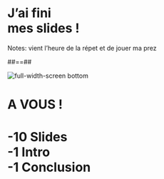 <!-- .slide: data-background="./assets/images/g3e2b341858_0_0.png" data-type-show="prez"-->

<h1 class="bandeau block">J’ai fini<br>mes slides !</h1>


Notes:
vient l’heure de la répet et de jouer ma prez


##==##


<!-- .slide: data-background="#fcec00" class="a-vous" data-type-show="prez"-->

![](./assets/images/g3d67955561_0_107.png 'full-width-screen bottom')


# A VOUS !
<!-- .element: class="top" -->


<h1 class="fragment bandeau block">-10 Slides<br>
-1 Intro<br>
-1 Conclusion<br>
</h1>
